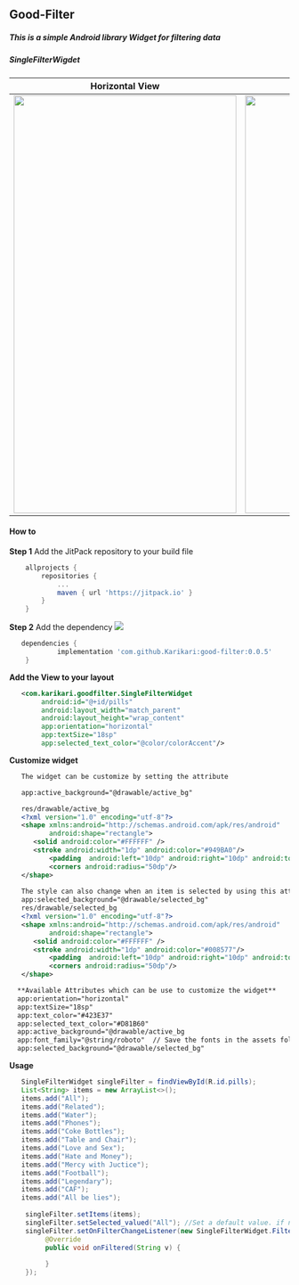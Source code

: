 ## Good-Filter
##### This is a simple Android library Widget for filtering data

##### SingleFilterWigdet

| Horizontal View        | Vertical View           |
| ------------- |:-------------:| 
| <img src="https://user-images.githubusercontent.com/6484414/60584655-4f64f500-9d7d-11e9-9a09-5234f211fc56.gif" width="400" height="750" />     | <img src="https://user-images.githubusercontent.com/6484414/60586080-cc459e00-9d80-11e9-8987-0562f242a9c0.gif" width="400" height="750" /> |

#### How to
**Step 1** Add the JitPack repository to your build file
```gradle
    allprojects {
		repositories {
			...
			maven { url 'https://jitpack.io' }
		}
	}
```
**Step 2** Add the dependency
[![](https://jitpack.io/v/Karikari/good-filter.svg)](https://jitpack.io/#Karikari/good-filter)
```gradle
   dependencies {
	        implementation 'com.github.Karikari:good-filter:0.0.5'
	}
```
**Add the View to your layout**
```xml
   <com.karikari.goodfilter.SingleFilterWidget
        android:id="@+id/pills"
        android:layout_width="match_parent"
        android:layout_height="wrap_content"
        app:orientation="horizontal"
        app:textSize="18sp"
        app:selected_text_color="@color/colorAccent"/>
```
**Customize widget**

```xml
   The widget can be customize by setting the attribute

   app:active_background="@drawable/active_bg"

   res/drawable/active_bg
   <?xml version="1.0" encoding="utf-8"?>
   <shape xmlns:android="http://schemas.android.com/apk/res/android"
       	  android:shape="rectangle">
   	  <solid android:color="#FFFFFF" />
   	  <stroke android:width="1dp" android:color="#949BA0"/>
    	  <padding  android:left="10dp" android:right="10dp" android:top="5dp" android:bottom="5dp"/>
    	  <corners android:radius="50dp"/>
   </shape>
   
   The style can also change when an item is selected by using this attribute
   app:selected_background="@drawable/selected_bg"
   res/drawable/selected_bg
   <?xml version="1.0" encoding="utf-8"?>
   <shape xmlns:android="http://schemas.android.com/apk/res/android"
       	  android:shape="rectangle">
   	  <solid android:color="#FFFFFF" />
   	  <stroke android:width="1dp" android:color="#008577"/>
    	  <padding  android:left="10dp" android:right="10dp" android:top="5dp" android:bottom="5dp"/>
    	  <corners android:radius="50dp"/>
   </shape>

  **Available Attributes which can be use to customize the widget**
  app:orientation="horizontal"
  app:textSize="18sp" 
  app:text_color="#423E37" 
  app:selected_text_color="#D81B60"
  app:active_background="@drawable/active_bg
  app:font_family="@string/roboto"  // Save the fonts in the assets folder and pass the fontname
  app:selected_background="@drawable/selected_bg"
```
**Usage**
```java
   SingleFilterWidget singleFilter = findViewById(R.id.pills);
   List<String> items = new ArrayList<>();
   items.add("All");
   items.add("Related");
   items.add("Water");
   items.add("Phones");
   items.add("Coke Bottles");
   items.add("Table and Chair");
   items.add("Love and Sex");
   items.add("Hate and Money");
   items.add("Mercy with Juctice");
   items.add("Football");
   items.add("Legendary");
   items.add("CAF");
   items.add("All be lies");
   
    singleFilter.setItems(items);
    singleFilter.setSelected_valued("All"); //Set a default value. if needed
    singleFilter.setOnFilterChangeListener(new SingleFilterWidget.FilterChangeListener() {
         @Override
         public void onFiltered(String v) {
                
         }
    });
```
